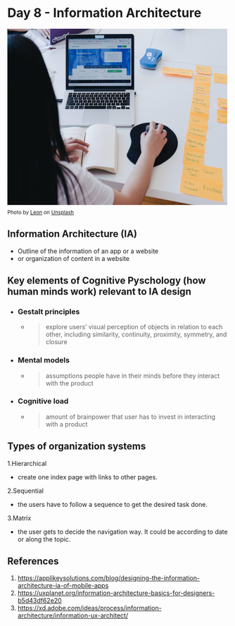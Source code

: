 # Day 8 - Information Architecture

<img src="images/Day8InformationArchitecture.jpeg" width="500" height="400"/> <br/>
<sub>Photo by <a href="https://unsplash.com/@myleon?utm_source=unsplash&utm_medium=referral&utm_content=creditCopyText">Leon</a> on <a href="https://unsplash.com/?utm_source=unsplash&utm_medium=referral&utm_content=creditCopyText">Unsplash</a></sub>
  
## Information Architecture (IA)

- Outline of the information of an app or a website
- or organization of content in a website

## Key elements of Cognitive Pyschology (how human minds work) relevant to IA design

- ### Gestalt principles

  - >explore users’ visual perception of objects in relation to each other, including similarity, continuity, proximity, symmetry, and closure

- ### Mental models

  - >assumptions people have in their minds before they interact with the product

- ### Cognitive load

  - >amount of brainpower that user has to invest in interacting with a product

## Types of organization systems

1.Hierarchical

- create one index page with links to other pages.

2.Sequential

- the users have to follow a sequence to get the desired task done.

3.Matrix

- the user gets to decide the navigation way. It could be according to date or along the topic.

## References

1. <https://applikeysolutions.com/blog/designing-the-information-architecture-ia-of-mobile-apps>
2. <https://uxplanet.org/information-architecture-basics-for-designers-b5d43df62e20>
3. <https://xd.adobe.com/ideas/process/information-architecture/information-ux-architect/>
